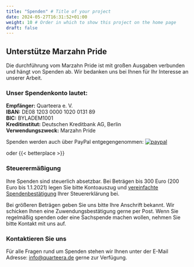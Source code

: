 ```yaml
---
title: "Spenden" # Title of your project
date: 2024-05-27T16:31:52+01:00
weight: 10 # Order in which to show this project on the home page
draft: false
---
```


## Unterstütze Marzahn Pride

Die durchführung vom Marzahn Pride ist mit großen Ausgaben verbunden und hängt von Spenden ab. Wir bedanken uns bei
Ihnen für Ihr Interesse an unserer Arbeit.

### Unser Spendenkonto lautet:

**Empfänger:** Quarteera e. V.\
**IBAN:** DE08 1203 0000 1020 0131 89\
**BIC:** BYLADEM1001\
**Kreditinstitut:** Deutschen Kreditbank AG, Berlin\
**Verwendungszweck:** Marzahn Pride

Spenden werden auch über PayPal
entgegengenommen: [![paypal](https://www.paypalobjects.com/de_DE/DE/i/btn/btn_donateCC_LG.gif)](https://www.paypal.com/cgi-bin/webscr?cmd=_s-xclick&hosted_button_id=PP3MPFQ5C5VGL)

oder {{< betterplace >}}

### Steuerermäßigung

Ihre Spenden sind steuerlich absetzbar. Bei Beträgen bis 300 Euro (200 Euro bis 1.1.2021) legen Sie bitte Kontoauszug
und [vereinfachte Spendenbestätigung](/Spendenbestaetigung.pdf) Ihrer Steuererklärung bei.

Bei größeren Beträgen geben Sie uns bitte Ihre Anschrift bekannt. Wir schicken Ihnen eine Zuwendungsbestätigung gerne
per Post. Wenn Sie regelmäßig spenden oder eine Sachspende machen wollen, nehmen Sie bitte Kontakt mit uns auf.

### Kontaktieren Sie uns

Für alle Fragen rund um Spenden stehen wir Ihnen unter der E-Mail Adresse: [info@quarteera.de](mailto:info@quarteera.de)
gerne zur Verfügung.